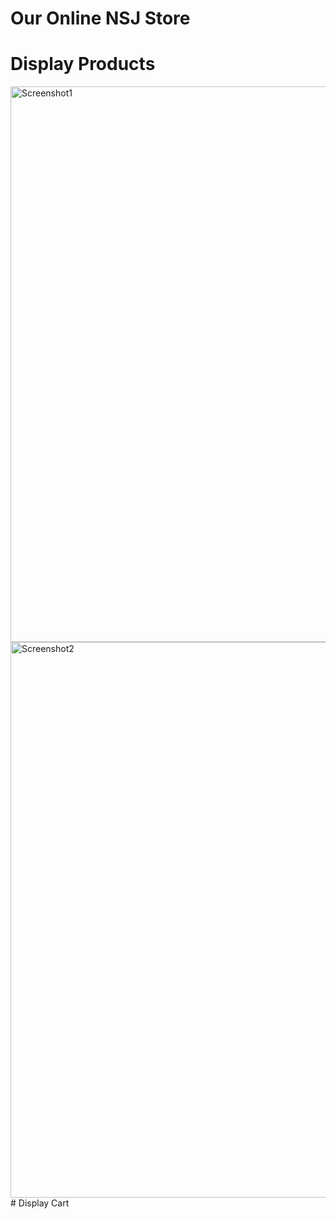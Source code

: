 # Our Online NSJ Store
# Display Products
<img width="889" alt="Screenshot1" src="https://github.com/nuhiii/WorkshopThree_OnlineStore/assets/143645213/f3dd48b9-75a5-4d8a-83b0-4ffcdf8f9071">
<img width="889" alt="Screenshot2" src="https://github.com/nuhiii/WorkshopThree_OnlineStore/assets/143645213/7f944d37-f2ae-46fa-95fc-db1c00a400ac">
# Display Cart
